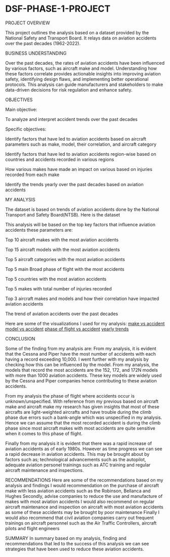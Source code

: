 # DSF-PHASE-1-PROJECT
PROJECT OVERVIEW

This project outlines the analysis based on a dataset provided by the National Safety and Transport Board. 
It relays data on aviation accidents over the past decades (1962-2022). 

BUSINESS UNDERSTANDING

Over the past decades, the rates of aviation accidents have been influenced by various factors, such as aircraft make and model. 
Understanding how these factors correlate provides actionable insights into improving aviation safety, identifying design flaws, and implementing better operational protocols. 
This analysis can guide manufacturers and stakeholders to make data-driven decisions for risk regulation and enhance safety.

OBJECTIVES

Main objective:

To analyze and interpret accident trends over the past decades

Specific objectives:

Identify factors that have led to aviation accidents based on aircraft parameters such as make, model, their correlation, and aircraft category

Identify factors that have led to aviation accidents region-wise based on countries and accidents recorded in various regions

How various makes have made an impact on various based on injuries recorded from each make

Identify the trends yearly over the past decades based on aviation accidents

MY ANALYSIS

The dataset is based on trends of aviation accidents done by the National Transport and Safety Board(NTSB). Here is the dataset 

This analysis will be based on the top key factors that influence aviation accidents these parameters are:

Top 10 aircraft makes with the most aviation accidents

Top 15 aircraft models with the most aviation accidents

Top 5 aircraft categories with the most aviation accidents

Top 5 main Broad phase of flight with the most accidents

Top 5 countries with the most aviation accidents

Top 5 makes with total number of injuries recorded

Top 3 aircraft makes and models and how their correlation have impacted aviation accidents

The trend of aviation accidents over the past decades

Here are some of the visualizations I used for my analysis:
[make vs accident](<make vs accidents.png>)
[model vs accident](<model vs accidents-1.png>)
[phase of flight vs accident](<phase of flight vs accidents.png>)
[yearly trends](<Yearly accidents.png>)

CONCLUSION

Some of the finding from my analysis are:
 From my analysis, it is evident that the Cessna and Piper have the most number of accidents with each having a record exceeding 10,000. 
 I went further with my analysis by checking how this can be influenced by the model. 
 From my analysis, the models that record the most accidents are the 152, 172, and 172N models with more than 1000 aviation accidents. 
 These key models are widely used by the Cessna and Piper companies hence contributing to these aviation accidents.
 
 From my analysis the phase of flight where accidents occur is unknown/unspecified. 
 With reference from my previous based on aircraft make and aircraft make my research has given insights that most of these aircrafts are light-weighted aircrafts and have trouble during the climb phase due errors such a bank-angle which was unspecified in my analysis. 
 Hence we can assume that the most recorded accident is during the climb phase since most aircraft makes with most accidents are quite sensitive when it comes to this phase of flight.
 
Finally from my analysis it is evident that there was a rapid increase of aviation accidents as of early 1980s. 
However as time progress we can see a rapid decrease in aviation accidents. This may be brought about by factors such as;
technological advancements such as the autopilot, adequate aviation personel trainings  such as ATC training and regular aircraft maintenance and inspections.

RECOMMENDATIONS
Here are some of the recommendations based on my analysis and findings
I would recommendation on the purchase of aircraft make with less aviation accidents such as the Robinson, Bellanca and Hughes
Secondly, advise companies to reduce the use and manufacture of makes with most aviation accidents
I would also recommend on regular aircraft maintenance and inspection on aircraft with most aviation accidents as some of these accidents may be brought by poor maintenance
Finally I would also recommend that civil aviation companies carry out frequent trainings on aircraft personnel such as the Air Traffic Controllers, aircraft pilots and flight engineers

SUMMARY
In summary based on my analysis, finding and recommendations that led to the success of this analysis we can see strategies that have been used to reduce these aviation accidents. 


